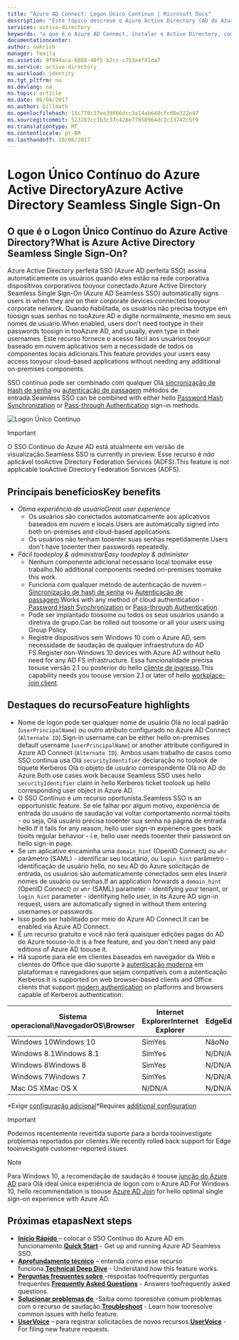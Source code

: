 ```yaml
---
title: "Azure AD Connect: Logon Único Contínuo | Microsoft Docs"
description: "Este tópico descreve o Azure Active Directory (AD do Azure) perfeita Single Sign-On e como isso permite que você tooprovide true logon único para usuários corporativos de área de trabalho dentro da rede corporativa."
services: active-directory
keywords: "o que é o Azure AD Connect, instalar o Active Directory, componentes necessários do Azure AD, SSO, Logon Único"
documentationcenter: 
author: swkrish
manager: femila
ms.assetid: 9f994aca-6088-40f5-b2cc-c753a4f41da7
ms.service: active-directory
ms.workload: identity
ms.tgt_pltfrm: na
ms.devlang: na
ms.topic: article
ms.date: 08/04/2017
ms.author: billmath
ms.openlocfilehash: 11c778c37ee39866dcc3a14ab648cfcd8e322e47
ms.sourcegitcommit: 523283cc1b3c37c428e77850964dc1c33742c5f0
ms.translationtype: MT
ms.contentlocale: pt-BR
ms.lasthandoff: 10/06/2017
---
```

# <a name="azure-active-directory-seamless-single-sign-on"></a><span data-ttu-id="d05eb-104">Logon Único Contínuo do Azure Active Directory</span><span class="sxs-lookup"><span data-stu-id="d05eb-104">Azure Active Directory Seamless Single Sign-On</span></span>

## <a name="what-is-azure-active-directory-seamless-single-sign-on"></a><span data-ttu-id="d05eb-105">O que é o Logon Único Contínuo do Azure Active Directory?</span><span class="sxs-lookup"><span data-stu-id="d05eb-105">What is Azure Active Directory Seamless Single Sign-On?</span></span>

<span data-ttu-id="d05eb-106">Azure Active Directory perfeita SSO (Azure AD perfeita SSO) assina automaticamente os usuários quando eles estão na rede corporativa dispositivos corporativos tooyour conectado.</span><span class="sxs-lookup"><span data-stu-id="d05eb-106">Azure Active Directory Seamless Single Sign-On (Azure AD Seamless SSO) automatically signs users in when they are on their corporate devices connected tooyour corporate network.</span></span> <span data-ttu-id="d05eb-107">Quando habilitada, os usuários não precisa tootype em toosign suas senhas no tooAzure AD e digite normalmente, mesmo em seus nomes de usuário.</span><span class="sxs-lookup"><span data-stu-id="d05eb-107">When enabled, users don't need tootype in their passwords toosign in tooAzure AD, and usually, even type in their usernames.</span></span> <span data-ttu-id="d05eb-108">Este recurso fornece o acesso fácil aos usuários tooyour baseado em nuvem aplicativos sem a necessidade de todos os componentes locais adicionais.</span><span class="sxs-lookup"><span data-stu-id="d05eb-108">This feature provides your users easy access tooyour cloud-based applications without needing any additional on-premises components.</span></span>

<span data-ttu-id="d05eb-109">SSO contínuo pode ser combinado com qualquer Olá [sincronização de Hash de senha](active-directory-aadconnectsync-implement-password-synchronization.md) ou [autenticação de passagem](active-directory-aadconnect-pass-through-authentication.md) métodos de entrada.</span><span class="sxs-lookup"><span data-stu-id="d05eb-109">Seamless SSO can be combined with either hello [Password Hash Synchronization](active-directory-aadconnectsync-implement-password-synchronization.md) or [Pass-through Authentication](active-directory-aadconnect-pass-through-authentication.md) sign-in methods.</span></span>

![Logon Único Contínuo](./media/active-directory-aadconnect-sso/sso1.png)

>[!IMPORTANT]
><span data-ttu-id="d05eb-111">O SSO Contínuo do Azure AD está atualmente em versão de visualização.</span><span class="sxs-lookup"><span data-stu-id="d05eb-111">Seamless SSO is currently in preview.</span></span> <span data-ttu-id="d05eb-112">Esse recurso é _não_ aplicável tooActive Directory Federation Services (ADFS).</span><span class="sxs-lookup"><span data-stu-id="d05eb-112">This feature is _not_ applicable tooActive Directory Federation Services (ADFS).</span></span>

## <a name="key-benefits"></a><span data-ttu-id="d05eb-113">Principais benefícios</span><span class="sxs-lookup"><span data-stu-id="d05eb-113">Key benefits</span></span>

- <span data-ttu-id="d05eb-114">*Ótima experiência do usuário*</span><span class="sxs-lookup"><span data-stu-id="d05eb-114">*Great user experience*</span></span>
  - <span data-ttu-id="d05eb-115">Os usuários são conectados automaticamente aos aplicativos baseados em nuvem e locais.</span><span class="sxs-lookup"><span data-stu-id="d05eb-115">Users are automatically signed into both on-premises and cloud-based applications.</span></span>
  - <span data-ttu-id="d05eb-116">Os usuários não tenham tooenter suas senhas repetidamente.</span><span class="sxs-lookup"><span data-stu-id="d05eb-116">Users don't have tooenter their passwords repeatedly.</span></span>
- <span data-ttu-id="d05eb-117">*Fácil toodeploy & administrar*</span><span class="sxs-lookup"><span data-stu-id="d05eb-117">*Easy toodeploy & administer*</span></span>
  - <span data-ttu-id="d05eb-118">Nenhum componente adicional necessário local toomake esse trabalho.</span><span class="sxs-lookup"><span data-stu-id="d05eb-118">No additional components needed on-premises toomake this work.</span></span>
  - <span data-ttu-id="d05eb-119">Funciona com qualquer método de autenticação de nuvem – [Sincronização de hash de senha](active-directory-aadconnectsync-implement-password-synchronization.md) ou [Autenticação de passagem](active-directory-aadconnect-pass-through-authentication.md).</span><span class="sxs-lookup"><span data-stu-id="d05eb-119">Works with any method of cloud authentication - [Password Hash Synchronization](active-directory-aadconnectsync-implement-password-synchronization.md) or [Pass-through Authentication](active-directory-aadconnect-pass-through-authentication.md).</span></span>
  - <span data-ttu-id="d05eb-120">Pode ser implantado toosome ou todos os seus usuários usando a diretiva de grupo.</span><span class="sxs-lookup"><span data-stu-id="d05eb-120">Can be rolled out toosome or all your users using Group Policy.</span></span>
  - <span data-ttu-id="d05eb-121">Registre dispositivos sem Windows 10 com o Azure AD, sem necessidade de saudação de qualquer infraestrutura do AD FS.</span><span class="sxs-lookup"><span data-stu-id="d05eb-121">Register non-Windows 10 devices with Azure AD without hello need for any AD FS infrastructure.</span></span> <span data-ttu-id="d05eb-122">Essa funcionalidade precisa toouse versão 2.1 ou posterior do hello [cliente de ingresso](https://www.microsoft.com/download/details.aspx?id=53554).</span><span class="sxs-lookup"><span data-stu-id="d05eb-122">This capability needs you toouse version 2.1 or later of hello [workplace-join client](https://www.microsoft.com/download/details.aspx?id=53554).</span></span>

## <a name="feature-highlights"></a><span data-ttu-id="d05eb-123">Destaques do recurso</span><span class="sxs-lookup"><span data-stu-id="d05eb-123">Feature highlights</span></span>

- <span data-ttu-id="d05eb-124">Nome de logon pode ser qualquer nome de usuário Olá no local padrão (`userPrincipalName`) ou outro atributo configurado no Azure AD Connect (`Alternate ID`).</span><span class="sxs-lookup"><span data-stu-id="d05eb-124">Sign-in username can be either hello on-premises default username (`userPrincipalName`) or another attribute configured in Azure AD Connect (`Alternate ID`).</span></span> <span data-ttu-id="d05eb-125">Ambos usam trabalho de casos como SSO contínua usa Olá `securityIdentifier` declaração no toolook de tíquete Kerberos Olá o objeto de usuário correspondente Olá no AD do Azure.</span><span class="sxs-lookup"><span data-stu-id="d05eb-125">Both use cases work because Seamless SSO uses hello `securityIdentifier` claim in hello Kerberos ticket toolook up hello corresponding user object in Azure AD.</span></span>
- <span data-ttu-id="d05eb-126">O SSO Contínuo é um recurso oportunista.</span><span class="sxs-lookup"><span data-stu-id="d05eb-126">Seamless SSO is an opportunistic feature.</span></span> <span data-ttu-id="d05eb-127">Se ele falhar por algum motivo, experiência de entrada do usuário de saudação vai voltar comportamento normal tooits - ou seja, Olá usuário precisa tooenter sua senha na página de entrada hello.</span><span class="sxs-lookup"><span data-stu-id="d05eb-127">If it fails for any reason, hello user sign-in experience goes back tooits regular behavior - i.e, hello user needs tooenter their password on hello sign-in page.</span></span>
- <span data-ttu-id="d05eb-128">Se um aplicativo encaminha uma `domain_hint` (OpenID Connect) ou `whr` parâmetro (SAML) - identificar seu locatário, ou `login_hint` parâmetro - identificação de usuário hello, no seu AD do Azure solicitação de entrada, os usuários são automaticamente conectados sem eles Inserir nomes de usuário ou senhas.</span><span class="sxs-lookup"><span data-stu-id="d05eb-128">If an application forwards a `domain_hint` (OpenID Connect) or `whr` (SAML) parameter - identifying your tenant, or `login_hint` parameter - identifying hello user, in its Azure AD sign-in request, users are automatically signed in without them entering usernames or passwords.</span></span>
- <span data-ttu-id="d05eb-129">Isso pode ser habilitado por meio do Azure AD Connect.</span><span class="sxs-lookup"><span data-stu-id="d05eb-129">It can be enabled via Azure AD Connect.</span></span>
- <span data-ttu-id="d05eb-130">É um recurso gratuito e você não terá quaisquer edições pagas do AD do Azure toouse-lo.</span><span class="sxs-lookup"><span data-stu-id="d05eb-130">It is a free feature, and you don't need any paid editions of Azure AD toouse it.</span></span>
- <span data-ttu-id="d05eb-131">Há suporte para ele em clientes baseados em navegador da Web e clientes do Office que dão suporte à [autenticação moderna](https://aka.ms/modernauthga) em plataformas e navegadores que sejam compatíveis com a autenticação Kerberos:</span><span class="sxs-lookup"><span data-stu-id="d05eb-131">It is supported on web browser-based clients and Office clients that support [modern authentication](https://aka.ms/modernauthga) on platforms and browsers capable of Kerberos authentication:</span></span>

| <span data-ttu-id="d05eb-132">Sistema operacional\Navegador</span><span class="sxs-lookup"><span data-stu-id="d05eb-132">OS\Browser</span></span> |<span data-ttu-id="d05eb-133">Internet Explorer</span><span class="sxs-lookup"><span data-stu-id="d05eb-133">Internet Explorer</span></span>|<span data-ttu-id="d05eb-134">Edge</span><span class="sxs-lookup"><span data-stu-id="d05eb-134">Edge</span></span>|<span data-ttu-id="d05eb-135">Google Chrome</span><span class="sxs-lookup"><span data-stu-id="d05eb-135">Google Chrome</span></span>|<span data-ttu-id="d05eb-136">Mozilla Firefox</span><span class="sxs-lookup"><span data-stu-id="d05eb-136">Mozilla Firefox</span></span>|<span data-ttu-id="d05eb-137">Safari</span><span class="sxs-lookup"><span data-stu-id="d05eb-137">Safari</span></span>|
| --- | --- |--- | --- | --- | -- 
|<span data-ttu-id="d05eb-138">Windows 10</span><span class="sxs-lookup"><span data-stu-id="d05eb-138">Windows 10</span></span>|<span data-ttu-id="d05eb-139">Sim</span><span class="sxs-lookup"><span data-stu-id="d05eb-139">Yes</span></span>|<span data-ttu-id="d05eb-140">Não</span><span class="sxs-lookup"><span data-stu-id="d05eb-140">No</span></span>|<span data-ttu-id="d05eb-141">Sim</span><span class="sxs-lookup"><span data-stu-id="d05eb-141">Yes</span></span>|<span data-ttu-id="d05eb-142">Sim\*</span><span class="sxs-lookup"><span data-stu-id="d05eb-142">Yes\*</span></span>|<span data-ttu-id="d05eb-143">N/D</span><span class="sxs-lookup"><span data-stu-id="d05eb-143">N/A</span></span>
|<span data-ttu-id="d05eb-144">Windows 8.1</span><span class="sxs-lookup"><span data-stu-id="d05eb-144">Windows 8.1</span></span>|<span data-ttu-id="d05eb-145">Sim</span><span class="sxs-lookup"><span data-stu-id="d05eb-145">Yes</span></span>|<span data-ttu-id="d05eb-146">N/D</span><span class="sxs-lookup"><span data-stu-id="d05eb-146">N/A</span></span>|<span data-ttu-id="d05eb-147">Sim</span><span class="sxs-lookup"><span data-stu-id="d05eb-147">Yes</span></span>|<span data-ttu-id="d05eb-148">Sim\*</span><span class="sxs-lookup"><span data-stu-id="d05eb-148">Yes\*</span></span>|<span data-ttu-id="d05eb-149">N/D</span><span class="sxs-lookup"><span data-stu-id="d05eb-149">N/A</span></span>
|<span data-ttu-id="d05eb-150">Windows 8</span><span class="sxs-lookup"><span data-stu-id="d05eb-150">Windows 8</span></span>|<span data-ttu-id="d05eb-151">Sim</span><span class="sxs-lookup"><span data-stu-id="d05eb-151">Yes</span></span>|<span data-ttu-id="d05eb-152">N/D</span><span class="sxs-lookup"><span data-stu-id="d05eb-152">N/A</span></span>|<span data-ttu-id="d05eb-153">Sim</span><span class="sxs-lookup"><span data-stu-id="d05eb-153">Yes</span></span>|<span data-ttu-id="d05eb-154">Sim\*</span><span class="sxs-lookup"><span data-stu-id="d05eb-154">Yes\*</span></span>|<span data-ttu-id="d05eb-155">N/D</span><span class="sxs-lookup"><span data-stu-id="d05eb-155">N/A</span></span>
|<span data-ttu-id="d05eb-156">Windows 7</span><span class="sxs-lookup"><span data-stu-id="d05eb-156">Windows 7</span></span>|<span data-ttu-id="d05eb-157">Sim</span><span class="sxs-lookup"><span data-stu-id="d05eb-157">Yes</span></span>|<span data-ttu-id="d05eb-158">N/D</span><span class="sxs-lookup"><span data-stu-id="d05eb-158">N/A</span></span>|<span data-ttu-id="d05eb-159">Sim</span><span class="sxs-lookup"><span data-stu-id="d05eb-159">Yes</span></span>|<span data-ttu-id="d05eb-160">Sim\*</span><span class="sxs-lookup"><span data-stu-id="d05eb-160">Yes\*</span></span>|<span data-ttu-id="d05eb-161">N/D</span><span class="sxs-lookup"><span data-stu-id="d05eb-161">N/A</span></span>
|<span data-ttu-id="d05eb-162">Mac OS X</span><span class="sxs-lookup"><span data-stu-id="d05eb-162">Mac OS X</span></span>|<span data-ttu-id="d05eb-163">N/D</span><span class="sxs-lookup"><span data-stu-id="d05eb-163">N/A</span></span>|<span data-ttu-id="d05eb-164">N/D</span><span class="sxs-lookup"><span data-stu-id="d05eb-164">N/A</span></span>|<span data-ttu-id="d05eb-165">Sim\*</span><span class="sxs-lookup"><span data-stu-id="d05eb-165">Yes\*</span></span>|<span data-ttu-id="d05eb-166">Sim\*</span><span class="sxs-lookup"><span data-stu-id="d05eb-166">Yes\*</span></span>|<span data-ttu-id="d05eb-167">Sim\*</span><span class="sxs-lookup"><span data-stu-id="d05eb-167">Yes\*</span></span>

<span data-ttu-id="d05eb-168">\*Exige [configuração adicional](active-directory-aadconnect-sso-quick-start.md#browser-considerations)</span><span class="sxs-lookup"><span data-stu-id="d05eb-168">\*Requires [additional configuration](active-directory-aadconnect-sso-quick-start.md#browser-considerations)</span></span>

>[!IMPORTANT]
><span data-ttu-id="d05eb-169">Podemos recentemente revertida suporte para a borda tooinvestigate problemas reportados por clientes.</span><span class="sxs-lookup"><span data-stu-id="d05eb-169">We recently rolled back support for Edge tooinvestigate customer-reported issues.</span></span>

>[!NOTE]
><span data-ttu-id="d05eb-170">Para Windows 10, a recomendação de saudação é toouse [junção do Azure AD](../active-directory-azureadjoin-overview.md) para Olá ideal única experiência de logon com o Azure AD.</span><span class="sxs-lookup"><span data-stu-id="d05eb-170">For Windows 10, hello recommendation is toouse [Azure AD Join](../active-directory-azureadjoin-overview.md) for hello optimal single sign-on experience with Azure AD.</span></span>

## <a name="next-steps"></a><span data-ttu-id="d05eb-171">Próximas etapas</span><span class="sxs-lookup"><span data-stu-id="d05eb-171">Next steps</span></span>

- <span data-ttu-id="d05eb-172">[**Início Rápido** ](active-directory-aadconnect-sso-quick-start.md) – colocar o SSO Contínuo do Azure AD em funcionamento.</span><span class="sxs-lookup"><span data-stu-id="d05eb-172">[**Quick Start**](active-directory-aadconnect-sso-quick-start.md) - Get up and running Azure AD Seamless SSO.</span></span>
- <span data-ttu-id="d05eb-173">[**Aprofundamento técnico**](active-directory-aadconnect-sso-how-it-works.md) – entenda como esse recurso funciona.</span><span class="sxs-lookup"><span data-stu-id="d05eb-173">[**Technical Deep Dive**](active-directory-aadconnect-sso-how-it-works.md) - Understand how this feature works.</span></span>
- <span data-ttu-id="d05eb-174">[**Perguntas frequentes sobre** ](active-directory-aadconnect-sso-faq.md) -respostas toofrequently perguntas frequentes.</span><span class="sxs-lookup"><span data-stu-id="d05eb-174">[**Frequently Asked Questions**](active-directory-aadconnect-sso-faq.md) - Answers toofrequently asked questions.</span></span>
- <span data-ttu-id="d05eb-175">[**Solucionar problemas de** ](active-directory-aadconnect-troubleshoot-sso.md) -Saiba como tooresolve comum problemas com o recurso de saudação.</span><span class="sxs-lookup"><span data-stu-id="d05eb-175">[**Troubleshoot**](active-directory-aadconnect-troubleshoot-sso.md) - Learn how tooresolve common issues with hello feature.</span></span>
- <span data-ttu-id="d05eb-176">[**UserVoice**](https://feedback.azure.com/forums/169401-azure-active-directory/category/160611-directory-synchronization-aad-connect) – para registrar solicitações de novos recursos.</span><span class="sxs-lookup"><span data-stu-id="d05eb-176">[**UserVoice**](https://feedback.azure.com/forums/169401-azure-active-directory/category/160611-directory-synchronization-aad-connect) - For filing new feature requests.</span></span>

